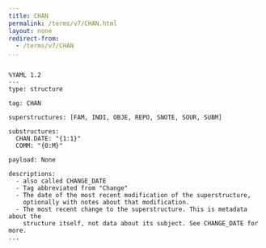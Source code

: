 ```yaml
---
title: CHAN
permalink: /terms/v7/CHAN.html
layout: none
redirect-from:
  - /terms/v7/CHAN
...
```


```

%YAML 1.2
---
type: structure

tag: CHAN

superstructures: [FAM, INDI, OBJE, REPO, SNOTE, SOUR, SUBM]

substructures:
  CHAN.DATE: "{1:1}"
  COMM: "{0:M}"

payload: None

descriptions:
  - also called CHANGE_DATE
  - Tag abbreviated from "Change"
  - The date of the most recent modification of the superstructure,
    optionally with notes about that modification.
  - The most recent change to the superstructure. This is metadata about the
    structure itself, not data about its subject. See CHANGE_DATE for more.
...

```